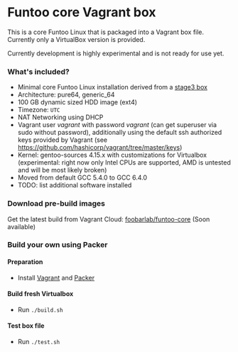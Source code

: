 # Funtoo core Vagrant box

This is a core Funtoo Linux that is packaged into a Vagrant box file. Currently only a VirtualBox version is provided.

Currently development is highly experimental and is not ready for use yet. 

### What's included?

 - Minimal core Funtoo Linux installation derived from a [stage3 box](https://github.com/foobarlab/funtoo-stage3-packer)
 - Architecture: pure64, generic_64
 - 100 GB dynamic sized HDD image (ext4)
 - Timezone: ```UTC```
 - NAT Networking using DHCP
 - Vagrant user *vagrant* with password *vagrant* (can get superuser via sudo without password), additionally using the default ssh authorized keys provided by Vagrant (see https://github.com/hashicorp/vagrant/tree/master/keys) 
 - Kernel: gentoo-sources 4.15.x with customizations for Virtualbox (experimental: right now only Intel CPUs are supported, AMD is untested and will be most likely broken)
 - Moved from default GCC 5.4.0 to GCC 6.4.0
 - TODO: list additional software installed

### Download pre-build images

Get the latest build from Vagrant Cloud: [foobarlab/funtoo-core](https://app.vagrantup.com/foobarlab/boxes/funtoo-core) (Soon available)

### Build your own using Packer

#### Preparation

 - Install [Vagrant](https://www.vagrantup.com/) and [Packer](https://www.packer.io/)

#### Build fresh Virtualbox

 - Run ```./build.sh```
 
#### Test box file

 - Run ```./test.sh```
